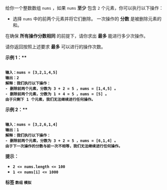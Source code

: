 给你一个整数数组 `nums` ，如果 `nums` **至少** 包含 `2` 个元素，你可以执行以下操作：
- 选择 `nums` 中的前两个元素并将它们删除。
一次操作的 **分数** 是被删除元素的和。

在确保 **所有操作分数相同** 的前提下，请你求出 **最多** 能进行多少次操作。

请你返回按照上述要求 **最多** 可以进行的操作次数。

 

<strong class="example">示例 1：** 

```

输入：nums = [3,2,1,4,5]
输出：2
解释：我们执行以下操作：
- 删除前两个元素，分数为 3 + 2 = 5 ，nums = [1,4,5] 。
- 删除前两个元素，分数为 1 + 4 = 5 ，nums = [5] 。
由于只剩下 1 个元素，我们无法继续进行任何操作。
```
<strong class="example">示例 2：** 

```

输入：nums = [3,2,6,1,4]
输出：1
解释：我们执行以下操作：
- 删除前两个元素，分数为 3 + 2 = 5 ，nums = [6,1,4] 。
由于下一次操作的分数与前一次不相等，我们无法继续进行任何操作。

```
 

 **提示：** 
-  `2 <= nums.length <= 100` 
-  `1 <= nums[i] <= 1000` 
 
**标签**
`数组` `模拟` 

